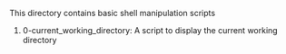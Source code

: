 This directory contains basic shell manipulation scripts

1. 0-current_working_directory:  A script to display the current working directory
